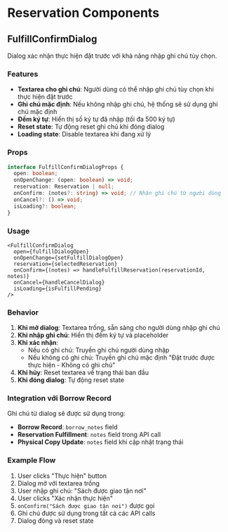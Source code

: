 # Reservation Components

## FulfillConfirmDialog

Dialog xác nhận thực hiện đặt trước với khả năng nhập ghi chú tùy chọn.

### Features

- **Textarea cho ghi chú**: Người dùng có thể nhập ghi chú tùy chọn khi thực hiện đặt trước
- **Ghi chú mặc định**: Nếu không nhập ghi chú, hệ thống sẽ sử dụng ghi chú mặc định
- **Đếm ký tự**: Hiển thị số ký tự đã nhập (tối đa 500 ký tự)
- **Reset state**: Tự động reset ghi chú khi đóng dialog
- **Loading state**: Disable textarea khi đang xử lý

### Props

```typescript
interface FulfillConfirmDialogProps {
  open: boolean;
  onOpenChange: (open: boolean) => void;
  reservation: Reservation | null;
  onConfirm: (notes?: string) => void; // Nhận ghi chú từ người dùng
  onCancel?: () => void;
  isLoading?: boolean;
}
```

### Usage

```tsx
<FulfillConfirmDialog
  open={fulfillDialogOpen}
  onOpenChange={setFulfillDialogOpen}
  reservation={selectedReservation}
  onConfirm={(notes) => handleFulfillReservation(reservationId, notes)}
  onCancel={handleCancelDialog}
  isLoading={isFulfillPending}
/>
```

### Behavior

1. **Khi mở dialog**: Textarea trống, sẵn sàng cho người dùng nhập ghi chú
2. **Khi nhập ghi chú**: Hiển thị đếm ký tự và placeholder
3. **Khi xác nhận**:
   - Nếu có ghi chú: Truyền ghi chú người dùng nhập
   - Nếu không có ghi chú: Truyền ghi chú mặc định "Đặt trước được thực hiện - Không có ghi chú"
4. **Khi hủy**: Reset textarea về trạng thái ban đầu
5. **Khi đóng dialog**: Tự động reset state

### Integration với Borrow Record

Ghi chú từ dialog sẽ được sử dụng trong:

- **Borrow Record**: `borrow_notes` field
- **Reservation Fulfillment**: `notes` field trong API call
- **Physical Copy Update**: `notes` field khi cập nhật trạng thái

### Example Flow

1. User clicks "Thực hiện" button
2. Dialog mở với textarea trống
3. User nhập ghi chú: "Sách được giao tận nơi"
4. User clicks "Xác nhận thực hiện"
5. `onConfirm("Sách được giao tận nơi")` được gọi
6. Ghi chú được sử dụng trong tất cả các API calls
7. Dialog đóng và reset state
